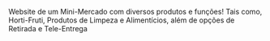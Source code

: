 Website de um Mini-Mercado com diversos produtos e funções!
Tais como, Horti-Fruti, Produtos de Limpeza e Alimentícios, além de opções de Retirada e Tele-Entrega
